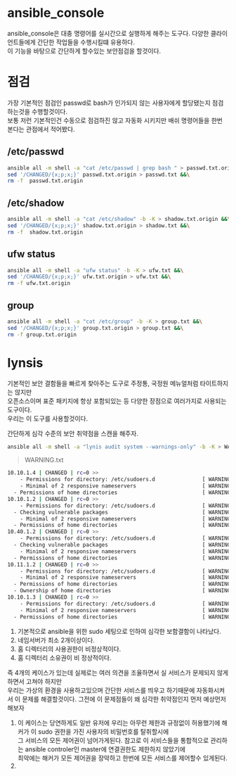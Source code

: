 # ansible_console

ansible_console은 대충 명령어를 실시간으로 실행하게 해주는 도구다.  다양한 클라이언트들에게 간단한 작업들을 수행시킬떄 유용하다.  
이 기능을 바탕으로 간단하게 할수있는 보안점검을 할것이다.  

# 점검
가장 기본적인 점검인 passwd로 bash가 인가되지 않는 사용자에게 할당됐는지 점검하는것을 수행할것이다.  
보통 저런 기본적인건 수동으로 점검하진 않고 자동화 시키지만 배쉬 명령어들을 한번 본다는 관점에서 적어봤다.  

## /etc/passwd
``` bash
ansible all -m shell -a "cat /etc/passwd | grep bash " > passwd.txt.origin &&\
sed '/CHANGED/{x;p;x;}' passwd.txt.origin > passwd.txt &&\
rm -f  passwd.txt.origin
```

## /etc/shadow

``` bash
ansible all -m shell -a "cat /etc/shadow" -b -K > shadow.txt.origin &&\
sed '/CHANGED/{x;p;x;}' shadow.txt.origin > shadow.txt &&\
rm -f  shadow.txt.origin
```

## ufw status

``` bash
ansible all -m shell -a "ufw status" -b -K > ufw.txt &&\
sed '/CHANGED/{x;p;x;}' ufw.txt.origin > ufw.txt &&\
rm -f ufw.txt.origin
```

## group

``` bash
ansible all -m shell -a "cat /etc/group" -b -K > group.txt &&\
sed '/CHANGED/{x;p;x;}' group.txt.origin > group.txt &&\
rm -f group.txt.origin
```

# lynsis

기본적인 보안 결함들을 빠르게 찾아주는 도구로 주정통, 국정원 메뉴얼처럼 타이트하지는 않지만  
오픈소스이며 표준 패키지에 항상 포함되있는 등 다양한 장점으로 여러가지로 사용되는 도구이다.  
우리는 이 도구를 사용할것이다.  

간단하게 심각 수준의 보안 취약점을 스캔을 해주자.  

``` bash
ansible all -m shell -a "lynis audit system --warnings-only" -b -K > WARNING.txt
```

> WARNING.txt

``` bash
10.10.1.4 | CHANGED | rc=0 >>
    - Permissions for directory: /etc/sudoers.d               [ WARNING ]
    - Minimal of 2 responsive nameservers                     [ WARNING ]
  - Permissions of home directories                           [ WARNING ]
10.10.1.2 | CHANGED | rc=0 >>
    - Permissions for directory: /etc/sudoers.d               [ WARNING ]
  - Checking vulnerable packages                              [ WARNING ]
    - Minimal of 2 responsive nameservers                     [ WARNING ]
  - Permissions of home directories                           [ WARNING ]
10.40.1.2 | CHANGED | rc=0 >>
    - Permissions for directory: /etc/sudoers.d               [ WARNING ]
  - Checking vulnerable packages                              [ WARNING ]
    - Minimal of 2 responsive nameservers                     [ WARNING ]
  - Permissions of home directories                           [ WARNING ]
10.11.1.2 | CHANGED | rc=0 >>
    - Permissions for directory: /etc/sudoers.d               [ WARNING ]
    - Minimal of 2 responsive nameservers                     [ WARNING ]
  - Permissions of home directories                           [ WARNING ]
  - Ownership of home directories                             [ WARNING ]
10.10.1.3 | CHANGED | rc=0 >>
    - Permissions for directory: /etc/sudoers.d               [ WARNING ]
    - Minimal of 2 responsive nameservers                     [ WARNING ]
  - Permissions of home directories                           [ WARNING ]
```
1. 기본적으로 ansible을 위한 sudo 세팅으로 인하여 심각한 보함결함이 나타났다.
2. 네임서버가 최소 2개이상이다.
3. 홈 디렉터리의 사용권한이 비정상적이다.
4. 홈 디렉터리 소유권이 비 정상적이다.

즉 4개의 케이스가 있는데 실제로는 여러 의견을 조율하면서 실 서비스가 문제되지 않게 하면서 고쳐야 하지만  
우리는 가상의 환경을 사용하고있으며 간단한 서비스를 띄우고 하기때문에 자동화시켜서 이 문제를 해결할것이다.
그전에 이 문제점들이 왜 심각한 취약점인지 먼저 예상먼저 해보자

1. 이 케이스는 당연하게도 일반 유저에 우리는 아무런 제한과 규정없이 허용했기에 해커가 이 sudo 권한을 가진 사용자의 비밀번호를 탈취할시에  
그 서비스의 모든 제어권이 넘어가게된다. 참고로 이 서비스들을 통합적으로 관리하는 ansible controler인 master에 연결권한도 제한하지 않았기에  
최악에는 해커가 모든 제어권을 장악하고 한번에 모든 서비스를 제어할수 있게된다.  
2. 